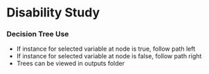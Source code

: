 # Disability Study

### Decision Tree Use
* If instance for selected variable at node is true, follow path left
* If instance for selected variable at node is false, follow path right
* Trees can be viewed in outputs folder
